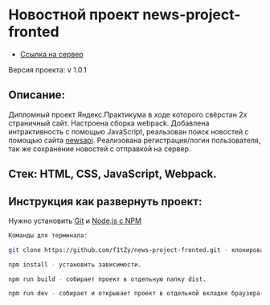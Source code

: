 # Новостной проект news-project-fronted

* [Ссылка на сервер](https://www.news-project.gq/)

Версия проекта: v 1.0.1

## Описание:
Дипломный проект Яндекс.Практикума в ходе которого свёрстан 2х страничный сайт. Настроена сборка webpack. Добавлена интрактивность с помощью JavaScript, реальзован поиск новостей с помощью сайта [newsapi](https://newsapi.org/). Реализована регистрация/логин пользователя, так же сохранение новостей с отправкой на сервер.

## Стек: HTML, CSS, JavaScript, Webpack.

## Инструкция как развернуть проект:
Нужно установить [Git](https://git-scm.com/) и [Node.js с NPM](https://nodejs.org/en/)

```sh
Команды для терминала:

git clone https://github.com/f1tZy/news-project-fronted.git - клонировать проект на локальный компьютер

npm install - установить зависимости.

npm run build - собирает проект в отдельную папку dist.

npm run dev - собирает и открывает проект в отдельной вкладке браузера(live server).
```
